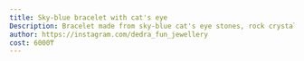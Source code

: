 ```yaml
---
title: Sky-blue bracelet with cat's eye
Description: Bracelet made from sky-blue cat's eye stones, rock crystal and glass beads
author: https://instagram.com/dedra_fun_jewellery
cost: 6000₸
---
```

